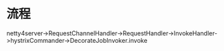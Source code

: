 # 流程

netty4server->RequestChannelHandler->RequestHandler->InvokeHandler->hystrixCommander->DecorateJobInvoker.invoke